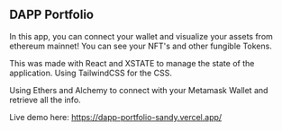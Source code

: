 



## DAPP Portfolio

In this app, you can connect your wallet and visualize your assets from ethereum mainnet!
You can see your NFT's and other fungible Tokens.

This was made with React and XSTATE to manage the state of the application.
Using TailwindCSS for the CSS.

Using Ethers and Alchemy to connect with your Metamask Wallet and retrieve all the info.

Live demo here: <https://dapp-portfolio-sandy.vercel.app/>
 
